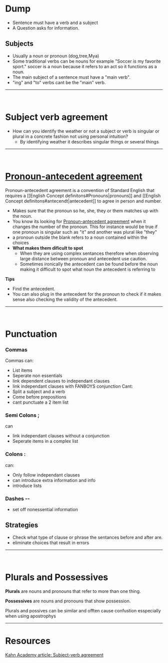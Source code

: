 

# Dump
- Sentence must have a verb and a subject
- A Question asks for information.

## Subjects
- Usually a noun or pronoun (dog,tree,Mya)
- Some traditional verbs can be nouns for example "Soccer is my favorite sport." soccer is a noun because it refers to an act so it functions as a noun.
- The main subject of a sentence must have a "main verb".
- "ing" and "to" verbs cant be the "main" verb.

---

&emsp;
# Subject verb agreement 
- How can you identify the weather or not a subject or verb is singular or plural in a concrete fashion not using personal intuition?
	- By identifying weather it describes singular things or several things 


---
&emsp;
# [Pronoun-antecedent agreement](https://www.khanacademy.org/test-prep/sat-reading-and-writing/x0d47bcec73eb6c4b:digital-sat-grammar-practice/x0d47bcec73eb6c4b:fss-pronoun-antecedent-agreement/a/fss-grammar-guide-pronoun-antecedent-agreement) 
Pronoun-antecedent agreement is a convention of Standard English that requires a [[English Concept definitons#Pronouns|pronouns]] and [[English Concept definitons#antecendt|antecedent]] to agree in person and number.
- Makes sure that the pronoun so he, she, they or them matches up with the noun.
- You know its looking for [Pronoun-antecedent agreement](https://www.khanacademy.org/test-prep/sat-reading-and-writing/x0d47bcec73eb6c4b:digital-sat-grammar-practice/x0d47bcec73eb6c4b:fss-pronoun-antecedent-agreement/a/fss-grammar-guide-pronoun-antecedent-agreement)  when it changes the number of the pronoun. This for instance would be true if one pronoun is singular such as "it" and another was plural like "they"
- a pronoun outside the blank refers to a noun contained within the choices
- **What makes them dificult to spot**
	- When they are using complex sentances therefore when observing large distance between pronoun and antecedent use caution.
	- Sometimes ironically the antecedent can be found before the noun making it difficult to spot what noun the antecedent is referring to  

**Tips**
- Find the antecedent.
- You can also plug in the antecedent for the pronoun to check if it makes sense also checking the validity of the antecedent.
	
---
&emsp;
# Punctuation

### Commas

Commas can:
- List items
- Seperate non essentials
- link dependent clauses to independant clauses 
- link independant clauses with FANBOYS conjunction
Cant:
- Split a subject and a verb
- Come before prepositions
- cant punctuate a 2 item list

### Semi Colons ;

can
- link independant clauses without a conjunction
- Seperate items in a complex list


### Colons :

can:
- Only follow independant clauses
- can introduce extra information and info
- introduce lists

### Dashes --
- set off nonessential information


## Strategies
- Check what type of clause or phrase the sentances before and after are.
- eliminate choices that result in errors


---
&emsp;
# Plurals and Possessives
**Plurals** are nouns and pronouns that refer to more than one thing.

**Possessives** are nouns and pronouns that show possession.

Plurals and possives can be similar and offten cause confustion esspecially when using apostrophys



---
# Resources
[Kahn Academy article: Subject-verb agreement ](https://www.khanacademy.org/test-prep/sat-reading-and-writing/x0d47bcec73eb6c4b:digital-sat-grammar-practice/x0d47bcec73eb6c4b:fss-sva/a/fss-grammar-guide-subject-verb-agreement)